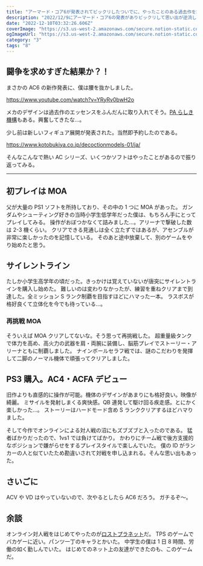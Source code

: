 ```yaml
---
title: "アーマード・コア6が発表されてビックリしたついでに、やったことのある過去作を振り返る"
description: "2022/12/9にアーマード・コア6の発表がありビックリして思い出が逆流したきた話をつらつらと…"
date: "2022-12-10T03:32:26.606Z"
coverImage: "https://s3.us-west-2.amazonaws.com/secure.notion-static.com/887c9fe0-e57f-418a-8727-bbd57d4a292b/%E3%82%B9%E3%82%AF%E3%83%AA%E3%83%BC%E3%83%B3%E3%82%B7%E3%83%A7%E3%83%83%E3%83%88_2022-12-10_12.30.32.png?X-Amz-Algorithm=AWS4-HMAC-SHA256&X-Amz-Content-Sha256=UNSIGNED-PAYLOAD&X-Amz-Credential=AKIAT73L2G45EIPT3X45%2F20221210%2Fus-west-2%2Fs3%2Faws4_request&X-Amz-Date=20221210T033103Z&X-Amz-Expires=86400&X-Amz-Signature=71908cd5614b81b3cfc49a8a36a0c8b4f456ec5739843e36773dcdab4d72f263&X-Amz-SignedHeaders=host&response-content-disposition=filename%3D%22%25E3%2582%25B9%25E3%2582%25AF%25E3%2583%25AA%25E3%2583%25BC%25E3%2583%25B3%25E3%2582%25B7%25E3%2583%25A7%25E3%2583%2583%25E3%2583%2588%25202022-12-10%252012.30.32.png%22&x-id=GetObject"
ogImageUrl: "https://s3.us-west-2.amazonaws.com/secure.notion-static.com/887c9fe0-e57f-418a-8727-bbd57d4a292b/%E3%82%B9%E3%82%AF%E3%83%AA%E3%83%BC%E3%83%B3%E3%82%B7%E3%83%A7%E3%83%83%E3%83%88_2022-12-10_12.30.32.png?X-Amz-Algorithm=AWS4-HMAC-SHA256&X-Amz-Content-Sha256=UNSIGNED-PAYLOAD&X-Amz-Credential=AKIAT73L2G45EIPT3X45%2F20221210%2Fus-west-2%2Fs3%2Faws4_request&X-Amz-Date=20221210T033103Z&X-Amz-Expires=86400&X-Amz-Signature=71908cd5614b81b3cfc49a8a36a0c8b4f456ec5739843e36773dcdab4d72f263&X-Amz-SignedHeaders=host&response-content-disposition=filename%3D%22%25E3%2582%25B9%25E3%2582%25AF%25E3%2583%25AA%25E3%2583%25BC%25E3%2583%25B3%25E3%2582%25B7%25E3%2583%25A7%25E3%2583%2583%25E3%2583%2588%25202022-12-10%252012.30.32.png%22&x-id=GetObject"
category: "3"
tags: "8"
---
```


## 闘争を求めすぎた結果か？！

まさかの AC6 の新作発表に、僕は腰を抜かしました。

https://www.youtube.com/watch?v=YRyRv0bwH2o

メカのデザインは過去作のエッセンスをふんだんに取り入れてそう。[PA らしき機構](https://youtu.be/YRyRv0bwH2o?t=85)もある。興奮してきたな…。

少し前は新しいフィギュア展開が発表された。当然即予約したのである。

https://www.kotobukiya.co.jp/decoctionmodels-01/ja/

そんなこんなで熱い AC シリーズ、いくつかソフトはやったことがあるので振り返ってみる。

---

## 初プレイは MOA

父が大量の PS1 ソフトを所持しており、その中の 1 つに MOA があった。
ガンダムやシューティング好きの当時小学生低学年だった僕は、もちろん手にとってプレイしてみる。
操作がおぼつかなくて詰みました…。アリーナで撃破した数は 2-3 機くらい。
クリアできる見通しは全く立たずではあるが、アセンブルが非常に楽しかったのを記憶している。
そのあと途中放棄して、別のゲームをやり始めたと思う。

## サイレントライン

たしか小学生高学年の頃だった。きっかけは覚えていないが唐突にサイレントラインを購入し始めた。
難しいのは変わりなかったが、練習を重ねクリアまで到達した。全ミッション S ランク制覇を目指すほどにハマった一本。
ラスボスが格好良くて立体化を今でも待っている…。

### 再挑戦 MOA

そういえば MOA クリアしてないな。そう思って再挑戦した。
超重量級タンクで体力を高め、高火力の武器を肩・両腕に装備し、脳筋プレイでストーリー・アリーナともに制覇しました。
ナインボールセラフ戦では、謎のこだわりを発揮して二脚のノーマル機体で頑張ってクリアしました。

## PS3 購入。AC4・ACFA デビュー

旧作よりも直感的に操作が可能。機体のデザインがあまりにも格好良い。映像が綺麗。
ミサイルを発射しまくる爽快感。QB 連発して駆け回る疾走感。とにかく楽しかった…。
ストーリーはハードモード含め S ランククリアするほどハマりました。

そして今作でオンラインによる対人戦の沼にもズブズブと入ったのである。
猛者ばかりだったので、1vs1 では負けてばかり。
かわりにチーム戦で後方支援的なポジションで嫌がらせをするプレイスタイルで楽しんでいた。
僕の ID がランカーの人と似ていたため勘違いされて対戦を申し込まれる。そんな思い出もあった。

## さいごに

ACV や VD はやっていないので、次やるとしたら AC6 だろう。
ガチるぞ〜。

## 余談

オンライン対人戦をはじめてやったのが[ロストプラネット](https://ja.wikipedia.org/wiki/%E3%83%AD%E3%82%B9%E3%83%88_%E3%83%97%E3%83%A9%E3%83%8D%E3%83%83%E3%83%88_%E3%82%A8%E3%82%AF%E3%82%B9%E3%83%88%E3%83%AA%E3%83%BC%E3%83%A0_%E3%82%B3%E3%83%B3%E3%83%87%E3%82%A3%E3%82%B7%E3%83%A7%E3%83%B3)だ。
TPS のゲームでバカゲーに近い。パンツ一丁のキャラとかいた。
中学生の僕は 1 日 8 時間、労働の如く勤しんでいた。
はじめてのネット上の友達ができたのも、このゲームだ。
